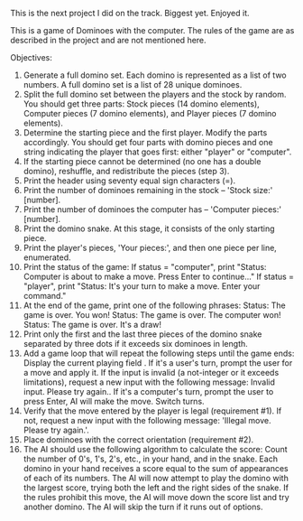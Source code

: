 This is the next project I did on the track. Biggest yet. Enjoyed it.

This is a game of Dominoes with the computer. The rules of the game are as described in the project and are not mentioned here.

Objectives:
1. Generate a full domino set. Each domino is represented as a list of two numbers. A full domino set is a list of 28 unique dominoes.
2. Split the full domino set between the players and the stock by random. You should get three parts: Stock pieces (14 domino elements), Computer pieces (7 domino elements), and Player pieces (7 domino elements).
3. Determine the starting piece and the first player. Modify the parts accordingly. You should get four parts with domino pieces and one string indicating the player that goes first: either "player" or "computer".
4. If the starting piece cannot be determined (no one has a double domino), reshuffle, and redistribute the pieces (step 3).
5. Print the header using seventy equal sign characters (=).
6. Print the number of dominoes remaining in the stock – 'Stock size:' [number].
7. Print the number of dominoes the computer has – 'Computer pieces:' [number].
8. Print the domino snake. At this stage, it consists of the only starting piece.
9. Print the player's pieces, 'Your pieces:', and then one piece per line, enumerated.
10. Print the status of the game:
	If status = "computer", print "Status: Computer is about to make a move. Press Enter to continue..."
	If status = "player", print "Status: It's your turn to make a move. Enter your command."
11. At the end of the game, print one of the following phrases:
	Status: The game is over. You won!
	Status: The game is over. The computer won!
	Status: The game is over. It's a draw!
12. Print only the first and the last three pieces of the domino snake separated by three dots if it exceeds six dominoes in length.
13. Add a game loop that will repeat the following steps until the game ends:
	Display the current playing field .
	If it's a user's turn, prompt the user for a move and apply it. If the input is invalid (a not-integer or it exceeds limitations), request a new input with the following 		message: Invalid input. Please try again..
	If it's a computer's turn, prompt the user to press Enter, AI will make the move.
	Switch turns.
14. Verify that the move entered by the player is legal (requirement #1).
	 If not, request a new input with the following message: 'Illegal move. Please try again.'.
15. Place dominoes with the correct orientation (requirement #2).
16. The AI should use the following algorithm to calculate the score:
	Count the number of 0's, 1's, 2's, etc., in your hand, and in the snake.
	Each domino in your hand receives a score equal to the sum of appearances of each of its numbers.
	The AI will now attempt to play the domino with the largest score, trying both the left and the right sides of the snake. If the rules prohibit this move, the AI will move 	down the score list and try another domino. The AI will skip the turn if it runs out of options.
